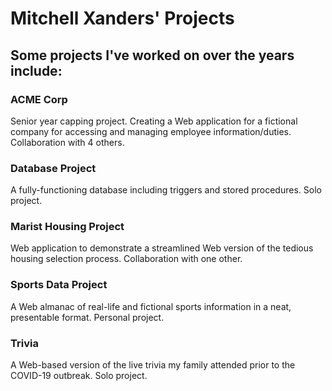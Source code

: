 # Mitchell Xanders' Projects

## Some projects I've worked on over the years include:

### ACME Corp

Senior year capping project. Creating a Web application for a fictional company for accessing and managing employee information/duties. Collaboration with 4 others.

### Database Project

A fully-functioning database including triggers and stored procedures. Solo project.

### Marist Housing Project

Web application to demonstrate a streamlined Web version of the tedious housing selection process. Collaboration with one other.

### Sports Data Project

A Web almanac of real-life and fictional sports information in a neat, presentable format. Personal project.

### Trivia

A Web-based version of the live trivia my family attended prior to the COVID-19 outbreak. Solo project.